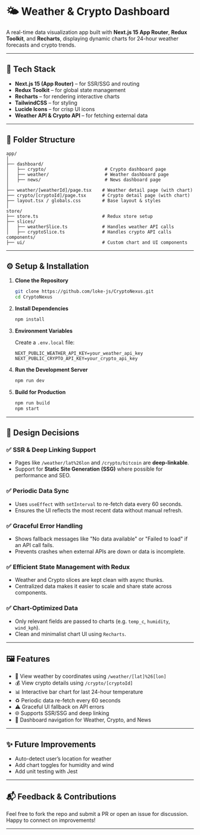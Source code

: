 # 🌤️ Weather & Crypto Dashboard

A real-time data visualization app built with **Next.js 15 App Router**, **Redux Toolkit**, and **Recharts**, displaying dynamic charts for 24-hour weather forecasts and crypto trends.

---

## 🔧 Tech Stack

- **Next.js 15 (App Router)** – for SSR/SSG and routing  
- **Redux Toolkit** – for global state management  
- **Recharts** – for rendering interactive charts  
- **TailwindCSS** – for styling  
- **Lucide Icons** – for crisp UI icons  
- **Weather API & Crypto API** – for fetching external data  

---

## 📁 Folder Structure

```
app/
│
├── dashboard/
│   ├── crypto/                      # Crypto dashboard page
│   ├── weather/                     # Weather dashboard page
│   ├── news/                        # News dashboard page
│
├── weather/[weatherId]/page.tsx    # Weather detail page (with chart)
├── crypto/[cryptoId]/page.tsx      # Crypto detail page (with chart)
├── layout.tsx / globals.css        # Base layout & styles
│
store/
├── store.ts                        # Redux store setup
├── slices/
│   ├── weatherSlice.ts             # Handles weather API calls
│   ├── cryptoSlice.ts              # Handles crypto API calls
components/
├── ui/                             # Custom chart and UI components
```

---

## ⚙️ Setup & Installation

1. **Clone the Repository**
   ```bash
   git clone https://github.com/loke-js/CryptoNexus.git
   cd CryptoNexus
   ```

2. **Install Dependencies**
   ```bash
   npm install
   ```

3. **Environment Variables**

   Create a `.env.local` file:
   ```env
   NEXT_PUBLIC_WEATHER_API_KEY=your_weather_api_key
   NEXT_PUBLIC_CRYPTO_API_KEY=your_crypto_api_key
   ```

4. **Run the Development Server**
   ```bash
   npm run dev
   ```

5. **Build for Production**
   ```bash
   npm run build
   npm start
   ```

---

## 🧐 Design Decisions

### ✅ SSR & Deep Linking Support
- Pages like `/weather/lat%26lon` and `/crypto/bitcoin` are **deep-linkable**.
- Support for **Static Site Generation (SSG)** where possible for performance and SEO.

### ✅ Periodic Data Sync
- Uses `useEffect` with `setInterval` to re-fetch data every 60 seconds.
- Ensures the UI reflects the most recent data without manual refresh.

### ✅ Graceful Error Handling
- Shows fallback messages like "No data available" or "Failed to load" if an API call fails.
- Prevents crashes when external APIs are down or data is incomplete.

### ✅ Efficient State Management with Redux
- Weather and Crypto slices are kept clean with async thunks.
- Centralized data makes it easier to scale and share state across components.

### ✅ Chart-Optimized Data
- Only relevant fields are passed to charts (e.g. `temp_c`, `humidity`, `wind_kph`).
- Clean and minimalist chart UI using `Recharts`.

---

## 🖼️ Features

- 📍 View weather by coordinates using `/weather/[lat]%26[lon]`
- 💰 View crypto details using `/crypto/[cryptoId]`
- 📊 Interactive bar chart for last 24-hour temperature
- ♻️ Periodic data re-fetch every 60 seconds
- ⚠️ Graceful UI fallback on API errors
- 🌐 Supports SSR/SSG and deep linking
- 📅 Dashboard navigation for Weather, Crypto, and News

---

## ✨ Future Improvements

- Auto-detect user’s location for weather
- Add chart toggles for humidity and wind
- Add unit testing with Jest

---

## 📬 Feedback & Contributions

Feel free to fork the repo and submit a PR or open an issue for discussion.  
Happy to connect on improvements!

---


